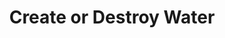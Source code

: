 ---
title: "Create or Destroy Water"
permalink: /spells/create-or-destroy-water/
tags:
  - Spell
  - 1st Level
  - Transmutation
available_for:
  - Cleric
  - Druid
level: "1st Level"
school: "Transmutation"
range: "30 ft"
area: "30 ft"
shape: "Cube"
comp:
  - V
  - S
  - M
material: "a drop of water if creating water, or a few grains of sand if destroying it."
description: |
  You either create or destroy water.

  ***Create Water.*** You create up to 10 gallons of clean water within range in an open container. Alternatively, the water falls as rain in a 30-foot cube within range.

  ***Destroy Water.*** You destroy up to 10 gallons of water in an open container within range. Alternatively, you destroy fog in a 30-foot cube within range.

  **At higher levels.** When you cast this spell using a spell slot of 2nd level or higher, you create or destroy 10 additional gallons of water, or the size of the cube increases by 5 feet, for each slot level above 1st.
excerpt: "You either create or destroy water."
source: "Basic Rules"
---